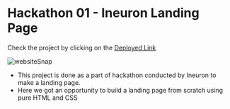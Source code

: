 # Hackathon 01 - Ineuron Landing Page

Check the project by clicking on the [Deployed Link](https://shreesha-ineuron-landingpage.netlify.app/)

![websiteSnap](./images/Screenshot%20(819).png)

- This project is done as a part of hackathon conducted by Ineuron to make a landing page.
- Here we got an opportunity to build a landing page from scratch using pure HTML and CSS
